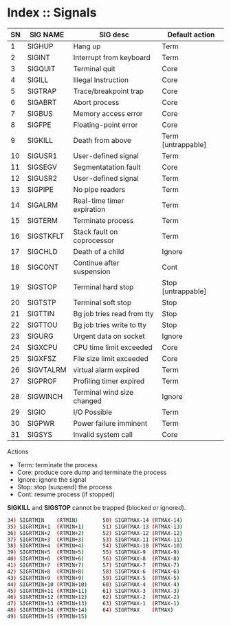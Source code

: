 # Index :: Signals

SN| SIG NAME  | SIG desc                   | Default action
--|-----------|----------------------------|----------------
 1| SIGHUP    | Hang up                    | Term
 2| SIGINT    | Interrupt from keyboard    | Term
 3| SIGQUIT   | Terminal quit              | Core
 4| SIGILL    | Illegal Instruction        | Core
 5| SIGTRAP   | Trace/breakpoint trap      | Core
 6| SIGABRT   | Abort process              | Core
 7| SIGBUS    | Memory access error        | Core
 8| SIGFPE    | Floating-point error       | Core
 9| SIGKILL   | Death from above           | Term [untrappable]
10| SIGUSR1   | User-defined signal        | Term
11| SIGSEGV   | Segmentatation fault       | Core
12| SIGUSR2   | User-defined signal        | Term
13| SIGPIPE   | No pipe readers            | Term
14| SIGALRM   | Real-time timer expiration | Term
15| SIGTERM   | Terminate process          | Term
16| SIGSTKFLT | Stack fault on coprocessor | Term
17| SIGCHLD   | Death of a child           | Ignore
18| SIGCONT   | Continue after suspension  | Cont
19| SIGSTOP   | Terminal hard stop         | Stop [untrappable]
20| SIGTSTP   | Terminal soft stop         | Stop
21| SIGTTIN   | Bg job tries read from tty | Stop
22| SIGTTOU   | Bg job tries write to tty  | Stop
23| SIGURG    | Urgent data on socket      | Ignore
24| SIGXCPU   | CPU time limit exceeded    | Core
25| SIGXFSZ   | File size limit exceeded   | Core
26| SIGVTALRM | virtual alarm expired      | Term
27| SIGPROF   | Profiling timer expired    | Term
28| SIGWINCH  | Terminal wind size changed | Ignore
29| SIGIO     | I/O Possible               | Term
30| SIGPWR    | Power failure imminent     | Term
31| SIGSYS    | Invalid system call        | Core

Actions
- Term: terminate the process
- Core: produce core dump and terminate the process
- Ignore: ignore the signal
- Stop: stop (suspend) the process
- Cont: resume process (if stopped)

__SIGKILL__ and __SIGSTOP__ cannot be trapped (blocked or ignored).




```bash
34) SIGRTMIN    (RTMIN)        50) SIGRTMAX-14 (RTMAX-14)
35) SIGRTMIN+1  (RTMIN+1)      51) SIGRTMAX-13 (RTMAX-13)
36) SIGRTMIN+2  (RTMIN+2)      52) SIGRTMAX-12 (RTMAX-12)
37) SIGRTMIN+3  (RTMIN+3)      53) SIGRTMAX-11 (RTMAX-11)
38) SIGRTMIN+4  (RTMIN+4)      54) SIGRTMAX-10 (RTMAX-10)
39) SIGRTMIN+5  (RTMIN+5)      55) SIGRTMAX-9  (RTMAX-9)
40) SIGRTMIN+6  (RTMIN+6)      56) SIGRTMAX-8  (RTMAX-8)
41) SIGRTMIN+7  (RTMIN+7)      57) SIGRTMAX-7  (RTMAX-7)
42) SIGRTMIN+8  (RTMIN+8)      58) SIGRTMAX-6  (RTMAX-6)
43) SIGRTMIN+9  (RTMIN+9)      59) SIGRTMAX-5  (RTMAX-5)
44) SIGRTMIN+10 (RTMIN+10)     60) SIGRTMAX-4  (RTMAX-4)
45) SIGRTMIN+11 (RTMIN+11)     61) SIGRTMAX-3  (RTMAX-3)
46) SIGRTMIN+12 (RTMIN+12)     62) SIGRTMAX-2  (RTMAX-2)
47) SIGRTMIN+13 (RTMIN+13)     63) SIGRTMAX-1  (RTMAX-1)
48) SIGRTMIN+14 (RTMIN+14)     64) SIGRTMAX    (RTMAX)
49) SIGRTMIN+15 (RTMIN+15)
```
